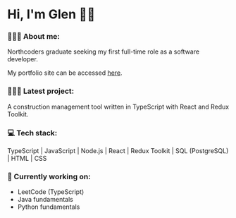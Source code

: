# Hi, I'm Glen 👋🏼

### 🙎🏽‍♂️ About me:

Northcoders graduate seeking my first full-time role as a software developer.

My portfolio site can be accessed [here](https://glen-pearse.netlify.app/).

### 👨🏽‍💻 Latest project:

A construction management tool written in TypeScript with React and Redux Toolkit.

### 💻 Tech stack:

TypeScript | JavaScript | Node.js | React | Redux Toolkit | SQL (PostgreSQL) | HTML | CSS

### 🌱 Currently working on:

- LeetCode (TypeScript)
- Java fundamentals
- Python fundamentals

<!---
gcpearse/gcpearse is a ✨ special ✨ repository because its `README.md` (this file) appears on your GitHub profile.
You can click the Preview link to take a look at your changes.
--->
